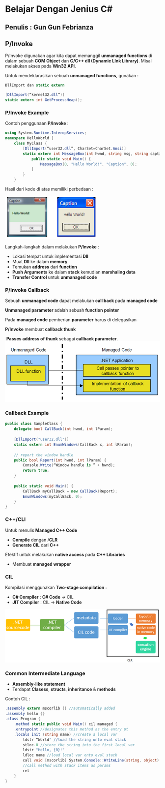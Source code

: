 # Belajar Dengan Jenius C#

## Penulis : Gun Gun Febrianza

## P/Invoke

P/Invoke digunakan agar kita dapat memanggil **unmanaged functions** di dalam sebuah **COM Object** dan **C/C++ dll (Dynamic LInk Library)**. Misal melakukan akses pada **Win32 API**.

Untuk mendeklarasikan sebuah **unmanaged functions**, gunakan :

```c#
DllImport dan static extern
```

```c#
[DllImport(“kernel32.dll”)]
static extern int GetProcessHeap();
```

### P/Invoke Example

Contoh penggunaan **P/Invoke** :

```c#
using System.Runtime.InteropServices;
namespace HelloWorld {
	class MyClass {
		[DllImport(“user32.dll”, CharSet=CharSet.Ansi)]
		static extern int MessageBox(int hwnd, string msg, string caption, int t);
			public static void Main() {
				MessageBox(0, "Hello World!", "Caption", 0);
			}
		}
	}
```

Hasil dari kode di atas memiliki perbedaan :

<img src="assets/pinvoke1.PNG" style="zoom:67%;" />

Langkah-langkah dalam melakukan **P/Invoke** :

- Lokasi tempat untuk implementasi **Dll**
- Muat **Dll** ke dalam **memory**
- Temukan **address** dari **function**
- **Push Arguments** ke dalam **stack** kemudian **marshaling data**
- **Transfer Control** untuk **unmanaged code**



### P/Invoke Callback

Sebuah **unmanaged code** dapat melakukan **call back** pada **managed code**

**Unmanaged parameter** adalah sebuah **function pointer**

Pada **managed code** pemberian **parameter** harus di delegasikan

**P/Invoke** membuat **callback thunk**

​	**Passes address of thunk** sebagai **callback parameter**.<img src="assets/pinvoke-callback.PNG" alt="pinvoke-callback" style="zoom:67%;" />

### Callback Example

```c#
public class SampleClass {
	delegate bool CallBack(int hwnd, int lParam);
    
	[DllImport("user32.dll")]
	static extern int EnumWindows(CallBack x, int lParam);
    
	// report the window handle
	public bool Report(int hwnd, int lParam) {
		Console.Write(“Window handle is ” + hwnd);
		return true;
	}
    
	public static void Main() {
		CallBack myCallBack = new CallBack(Report);
		EnumWindows(myCallBack, 0);
	}
}
```

### C++/CLI

Untuk menulis  **Managed C++ Code**

- **Compile** dengan /**CLR**
- **Generate CIL** dari **C++**

Efektif untuk melakukan **native access** pada **C++ Libraries**

- Membuat **managed wrapper**

### CIL

Kompilasi menggunakan **Two-stage compilation** :

- **C# Compiler** : **C# Code** -> CIL
- **JIT Compiler** : CIL -> **Native Code**

<img src="assets/2stagecompilation.png" style="zoom:67%;" />

### Common Intermediate Language

- **Assembly**-**like** **statement**
- Terdapat **Clasess**, **structs**, **inheritance** & **methods**

Contoh CIL :

```c#
.assembly extern mscorlib {} //automatically added
.assembly hello {}
.class Program {
	.method static public void Main() cil managed {
	.entrypoint //designates this method as the entry pt
	.locals init (string name) //create a local var
        ldstr “World" //load the string onto eval stack
        stloc.0 //store the string into the first local var
        ldstr "Hello, {0}!"
        ldloc name //load local var onto eval stack
        call void [mscorlib] System.Console::WriteLine(string, object) 
    	//call method with stack items as params
        ret
	}
}
```

